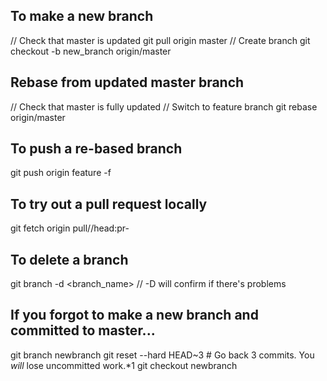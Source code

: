 ## To make a new branch

   // Check that master is updated 
   git pull origin master
   // Create branch
   git checkout -b new_branch origin/master
 
## Rebase from updated master branch

   // Check that master is fully updated
   // Switch to feature branch
   git rebase origin/master
  
  
## To push a re-based branch

   git push origin feature -f 
 
## To try out a pull request locally

   git fetch origin pull/<number>/head:pr-<number>

## To delete a branch

   git branch -d <branch_name>
   // -D will confirm if there's problems
   
   
## If you forgot to make a new branch and committed to master...

   git branch newbranch
   git reset --hard HEAD~3 # Go back 3 commits. You *will* lose uncommitted work.*1
   git checkout newbranch
   
   

